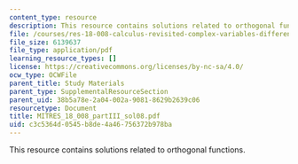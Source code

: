 ```yaml
---
content_type: resource
description: This resource contains solutions related to orthogonal functions.
file: /courses/res-18-008-calculus-revisited-complex-variables-differential-equations-and-linear-algebra-fall-2011/c3c5364d0545b8de4a46756372b978ba_MITRES_18_008_partIII_sol08.pdf
file_size: 6139637
file_type: application/pdf
learning_resource_types: []
license: https://creativecommons.org/licenses/by-nc-sa/4.0/
ocw_type: OCWFile
parent_title: Study Materials
parent_type: SupplementalResourceSection
parent_uid: 38b5a78e-2a04-002a-9081-8629b2639c06
resourcetype: Document
title: MITRES_18_008_partIII_sol08.pdf
uid: c3c5364d-0545-b8de-4a46-756372b978ba
---
```

This resource contains solutions related to orthogonal functions.